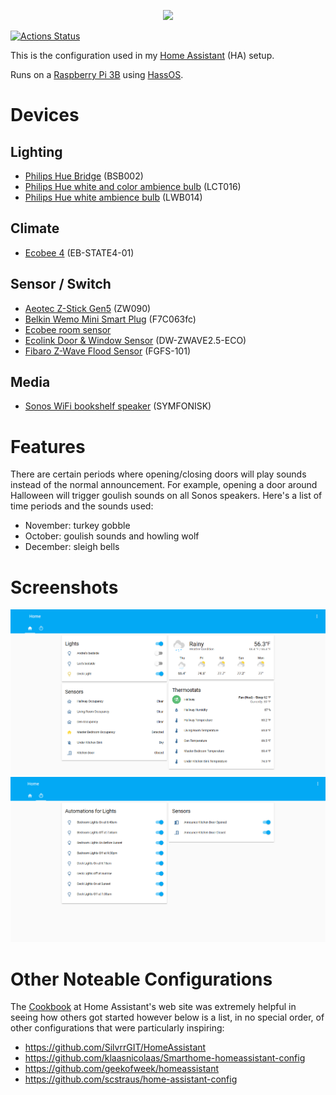 <p align="center">
<img src="https://github.com/home-assistant/home-assistant-assets/blob/master/loading-screen.gif" />
</p>

[![Actions Status](https://github.com/tetsuo13/home-assistant/workflows/Test%20config/badge.svg)](https://github.com/tetsuo13/home-assistant/actions)

This is the configuration used in my [Home Assistant](https://home-assistant.io/) (HA) setup.

Runs on a [Raspberry Pi 3B](https://www.raspberrypi.org/products/raspberry-pi-3-model-b/) using [HassOS](https://github.com/home-assistant/operating-system).

# Devices

## Lighting

* [Philips Hue Bridge](https://www2.meethue.com/en-us/p/hue-bridge/046677458478) (BSB002)
* [Philips Hue white and color ambience bulb](https://www2.meethue.com/en-us/p/hue-white-and-color-ambiance-single-bulb-e26/046677464486) (LCT016)
* [Philips Hue white ambience bulb](https://www2.meethue.com/en-us/p/hue-single-bulb-e26/046677461003) (LWB014)

## Climate

* [Ecobee 4](https://www.ecobee.com/en-us/smart-thermostats/smart-wifi-thermostat-with-voice-control/) (EB-STATE4-01)

## Sensor / Switch

* [Aeotec Z-Stick Gen5](https://aeotec.com/z-wave-usb-stick) (ZW090)
* [Belkin Wemo Mini Smart Plug](https://www.belkin.com/us/p/P-F7C063/) (F7C063fc)
* [Ecobee room sensor](https://www.ecobee.com/room-sensors/)
* [Ecolink Door & Window Sensor](https://discoverecolink.com/product/z-wave-door-window-sensor-oem/) (DW-ZWAVE2.5-ECO)
* [Fibaro Z-Wave Flood Sensor](https://www.fibaro.com/en/products/flood-sensor/) (FGFS-101)

## Media

* [Sonos WiFi bookshelf speaker](https://www.sonos.com/en-us/symfonisk-by-sonos-and-ikea) (SYMFONISK)

# Features

There are certain periods where opening/closing doors will play sounds instead of the normal announcement. For example, opening a door around Halloween will trigger goulish sounds on all Sonos speakers. Here's a list of time periods and the sounds used:

* November: turkey gobble
* October: goulish sounds and howling wolf
* December: sleigh bells

# Screenshots

![UI](screenshots/home.png "Home page")
![UI](screenshots/automations.png "Automations")

# Other Noteable Configurations

The [Cookbook](https://www.home-assistant.io/cookbook/) at Home Assistant's web site was extremely helpful in seeing how others got started however below is a list, in no special order, of other configurations that were particularly inspiring:

* https://github.com/SilvrrGIT/HomeAssistant
* https://github.com/klaasnicolaas/Smarthome-homeassistant-config
* https://github.com/geekofweek/homeassistant
* https://github.com/scstraus/home-assistant-config

